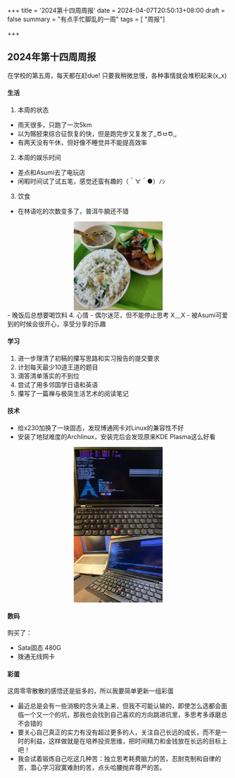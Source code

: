 +++
title = '2024第十四周周报'
date = 2024-04-07T20:50:13+08:00
draft = false
summary = "有点手忙脚乱的一周"
tags = [ "周报"]

+++
## 2024年第十四周周报
在学校的第五周，每天都在赶due!  只要我稍微怠慢，各种事情就会堆积起来(x_x)

#### 生活
1. 本周的状态
- 雨天很多，只跑了一次5km
- 以为髂胫束综合征恢复的快，但是跑完步又复发了,,ԾㅂԾ,,
- 有两天没有午休，但好像不睡觉并不能提高效率
2. 本周的娱乐时间
- 差点和Asumi去了电玩店
- 闲暇时间试了试五笔，感觉还蛮有趣的（＾∀＾●）ﾉｼ
3. 饮食
- 在林语吃的次数变多了，普洱牛腩还不错
<div style="display: flex; justify-content: center;">
    <img src="https://raw.githubusercontent.com/looechao/blogimg/main/week14_3.jpg" style="width: 40%;" /> 
</div>
- 晚饭后总想要喝饮料
4. 心情
- 偶尔迷茫，但不能停止思考 X﹏X
- 被Asumi可爱到的时候会很开心，享受分享的乐趣

#### 学习
1. 进一步理清了初稿的攥写思路和实习报告的提交要求
2. 计划每天最少10道王道的题目
3. 滴答清单落实的不到位
4. 尝试了用多邻国学日语和英语
5. 攥写了一篇禅与极简生活艺术的阅读笔记

#### 技术
- 给x230加换了一块固态，发现博通网卡对Linux的兼容性不好
- 安装了地狱难度的Archlinux，安装完后会发现原来KDE Plasma这么好看
<div style="display: flex; justify-content: center;">
    <img src="https://raw.githubusercontent.com/looechao/blogimg/main/week14_1.jpg" style="width: 40%;" /> 
</div>


<div style="display: flex; justify-content: center;">
    <img src="https://raw.githubusercontent.com/looechao/blogimg/main/week14_2.jpg" style="width: 40%;" /> 
</div>

#### 数码
购买了：
- Sata固态 480G
- 拨通无线网卡

#### 彩蛋
这周零零散散的感悟还是挺多的，所以我要简单更新一组彩蛋
- 最近总是会有一些消极的念头涌上来，但我不可能认输的，即使怎么选都会面临一个又一个的坑，那我也会找到自己喜欢的方向跳进坑里，多思考多琢磨总不会错的
- 要关心自己真正的实力有没有超过更多的人，关注自己长远的成长，而不是一时的利益，这样做就是在培养投资思维，把时间精力和金钱放在长远的目标上吧！
- 我会试着锻炼自己吃这几种苦：独立思考耗费脑力的苦，忍耐克制和自律的苦，潜心学习寂寞难耐的苦，点头哈腰抛弃尊严的苦。
